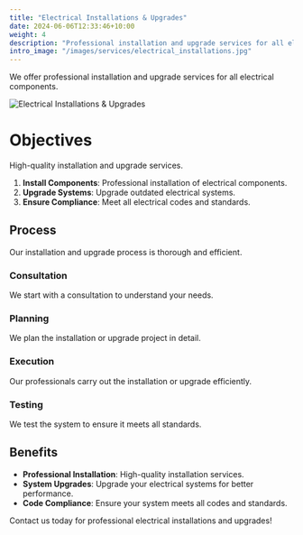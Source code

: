 ```yaml
---
title: "Electrical Installations & Upgrades"
date: 2024-06-06T12:33:46+10:00
weight: 4
description: "Professional installation and upgrade services for all electrical components including circuit breakers, outlets, and lighting fixtures."
intro_image: "/images/services/electrical_installations.jpg"
---
```


We offer professional installation and upgrade services for all electrical components.

![Electrical Installations & Upgrades](/images/services/electrical_installations.jpg)

# Objectives

High-quality installation and upgrade services.

1. **Install Components**: Professional installation of electrical components.
2. **Upgrade Systems**: Upgrade outdated electrical systems.
3. **Ensure Compliance**: Meet all electrical codes and standards.

## Process

Our installation and upgrade process is thorough and efficient.

### Consultation

We start with a consultation to understand your needs.

### Planning

We plan the installation or upgrade project in detail.

### Execution

Our professionals carry out the installation or upgrade efficiently.

### Testing

We test the system to ensure it meets all standards.

## Benefits

- **Professional Installation**: High-quality installation services.
- **System Upgrades**: Upgrade your electrical systems for better performance.
- **Code Compliance**: Ensure your system meets all codes and standards.

Contact us today for professional electrical installations and upgrades!
